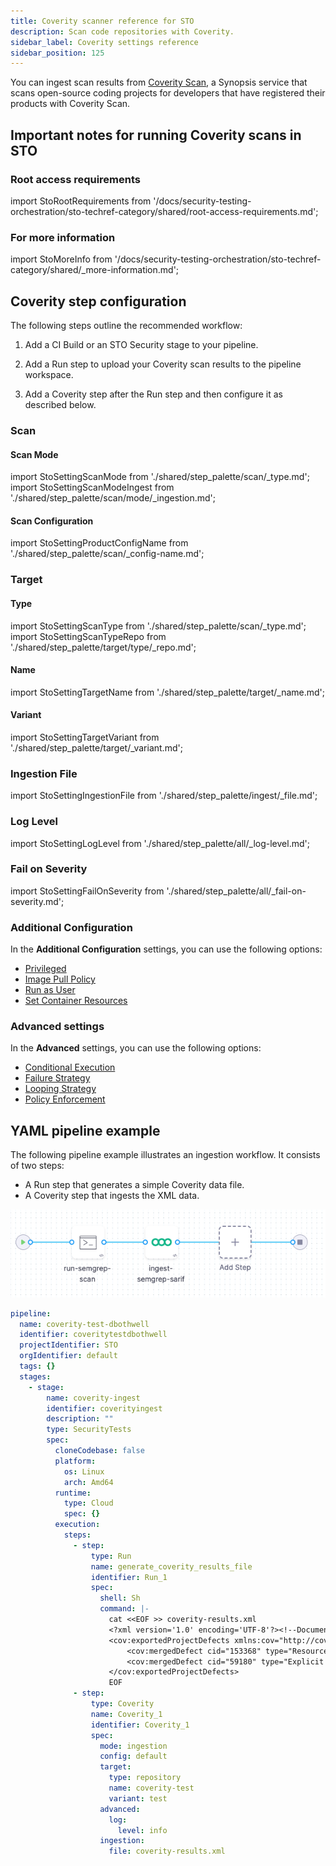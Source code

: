 ```yaml
---
title: Coverity scanner reference for STO
description: Scan code repositories with Coverity.
sidebar_label: Coverity settings reference
sidebar_position: 125
---
```



You can ingest scan results from [Coverity Scan](https://scan.coverity.com/), a Synopsis service that scans open-source coding projects for developers that have registered their products with Coverity Scan. 


## Important notes for running Coverity scans in STO

<!-- 
### Docker-in-Docker requirements


import StoDinDRequirements from '/docs/security-testing-orchestration/sto-techref-category/shared/dind-bg-step.md';


<StoDinDRequirements />

-->

### Root access requirements


import StoRootRequirements from '/docs/security-testing-orchestration/sto-techref-category/shared/root-access-requirements.md';


<StoRootRequirements />

### For more information


import StoMoreInfo from '/docs/security-testing-orchestration/sto-techref-category/shared/_more-information.md';


<StoMoreInfo />




## Coverity step configuration

The following steps outline the recommended workflow:

1. Add a CI Build or an STO Security stage to your pipeline.

2. Add a Run step to upload your Coverity scan results to the pipeline workspace. 

3. Add a Coverity step after the Run step and then configure it as described below.


### Scan


<a name="scan-mode"></a>

#### Scan Mode

import StoSettingScanMode from './shared/step_palette/scan/_type.md';
import StoSettingScanModeIngest from './shared/step_palette/scan/mode/_ingestion.md';

<StoSettingScanModeIngest />


#### Scan Configuration

import StoSettingProductConfigName from './shared/step_palette/scan/_config-name.md';

<StoSettingProductConfigName />


### Target


#### Type

import StoSettingScanType from './shared/step_palette/scan/_type.md';
import StoSettingScanTypeRepo     from './shared/step_palette/target/type/_repo.md';

<StoSettingScanType />
<StoSettingScanTypeRepo />


<!--  #### Target and variant detection 

import StoSettingScanTypeAutodetect from './shared/step_palette/target/_auto-detect.md';

<StoSettingScanTypeAutodetect / -->




#### Name 

import StoSettingTargetName from './shared/step_palette/target/_name.md';


<StoSettingTargetName />

<a name="target-variant"></a>

#### Variant


import StoSettingTargetVariant from './shared/step_palette/target/_variant.md';



<StoSettingTargetVariant  />

<!-- 
#### Workspace (_repository_)


import StoSettingTargetWorkspace from './shared/step_palette/target/_workspace.md';



<StoSettingTargetWorkspace  />

-->

### Ingestion File


import StoSettingIngestionFile from './shared/step_palette/ingest/_file.md';



<StoSettingIngestionFile  /> 

<!--   Log Level, CLI flags, and Fail on Severity ------------------------------------------------------------------------------------------------- -->


<a name="log-level"></a>

### Log Level


import StoSettingLogLevel from './shared/step_palette/all/_log-level.md';



<StoSettingLogLevel />



### Fail on Severity


import StoSettingFailOnSeverity from './shared/step_palette/all/_fail-on-severity.md';


<StoSettingFailOnSeverity />


### Additional Configuration

In the **Additional Configuration** settings, you can use the following options:

* [Privileged](/docs/continuous-integration/use-ci/manage-dependencies/background-step-settings#privileged)
* [Image Pull Policy](/docs/continuous-integration/use-ci/manage-dependencies/background-step-settings#image-pull-policy)
* [Run as User](/docs/continuous-integration/use-ci/manage-dependencies/background-step-settings#run-as-user)
* [Set Container Resources](/docs/continuous-integration/use-ci/manage-dependencies/background-step-settings#set-container-resources)


### Advanced settings

In the **Advanced** settings, you can use the following options:

* [Conditional Execution](/docs/platform/pipelines/w_pipeline-steps-reference/step-skip-condition-settings)
* [Failure Strategy](/docs/platform/pipelines/w_pipeline-steps-reference/step-failure-strategy-settings)
* [Looping Strategy](/docs/platform/pipelines/looping-strategies/looping-strategies-matrix-repeat-and-parallelism)
* [Policy Enforcement](/docs/platform/governance/Policy-as-code/harness-governance-overview)

## YAML pipeline example

The following pipeline example illustrates an ingestion workflow. It consists of two steps:

* A Run step that generates a simple Coverity data file.
* A Coverity step that ingests the XML data.

![](./static/semgrep-ingest-pipeline.png)


```yaml
pipeline:
  name: coverity-test-dbothwell
  identifier: coveritytestdbothwell
  projectIdentifier: STO
  orgIdentifier: default
  tags: {}
  stages:
    - stage:
        name: coverity-ingest
        identifier: coverityingest
        description: ""
        type: SecurityTests
        spec:
          cloneCodebase: false
          platform:
            os: Linux
            arch: Amd64
          runtime:
            type: Cloud
            spec: {}
          execution:
            steps:
              - step:
                  type: Run
                  name: generate_coverity_results_file
                  identifier: Run_1
                  spec:
                    shell: Sh
                    command: |-
                      cat <<EOF >> coverity-results.xml
                      <?xml version='1.0' encoding='UTF-8'?><!--Document generated on Wed Jun 28 15:27:21 GMT 2023-->
                      <cov:exportedProjectDefects xmlns:cov="http://coverity.com">
                          <cov:mergedDefect cid="153368" type="Resource leak" impact="High" status="New" firstDetected="10/24/15" owner="Unassigned" classification="Unclassified" severity="High" action="Undecided" displayComponent="Other" category="Resource leaks" file="/webgoat-container/src/main/java/org/owasp/webgoat/session/UserDatabase.java" function="UserDatabase.getUsers" checker="RESOURCE_LEAK" occurrenceCount="1" cwe="404" externalReference="" issueKind="Various" Language="Java" LineNumber="132" Score=""/>
                          <cov:mergedDefect cid="59180" type="Explicit null dereferenced" impact="Medium" status="New" firstDetected="09/20/14" owner="Unassigned" classification="Unclassified" severity="Medium" action="Undecided" displayComponent="Other" category="Null pointer dereferences" file="/webgoat-container/src/main/java/org/owasp/webgoat/session/WebgoatProperties.java" function="WebgoatProperties.main" checker="FORWARD_NULL" occurrenceCount="1" cwe="476" externalReference="" issueKind="Quality" Language="Java" LineNumber="143" Score=""/>
                      </cov:exportedProjectDefects>
                      EOF
              - step:
                  type: Coverity
                  name: Coverity_1
                  identifier: Coverity_1
                  spec:
                    mode: ingestion
                    config: default
                    target:
                      type: repository
                      name: coverity-test
                      variant: test
                    advanced:
                      log:
                        level: info
                    ingestion:
                      file: coverity-results.xml

```
